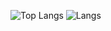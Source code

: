 ![Top Langs](https://github-readme-stats.vercel.app/api/top-langs/?username=zldzldzz&layout=compact)
![Langs](https://github-readme-stats.vercel.app/api/top-langs/?username=anuraghazra&layout=compact)
<!--
**zldzldzz/zldzldzz** is a ✨ _special_ ✨ repository because its `README.md` (this file) appears on your GitHub profile.

Here are some ideas to get you started:

- 🔭 I’m currently working on ...
- 🌱 I’m currently learning ...
- 👯 I’m looking to collaborate on ...
- 🤔 I’m looking for help with ...
- 💬 Ask me about ...
- 📫 How to reach me: ...
- 😄 Pronouns: ...
- ⚡ Fun fact: ...
-->
